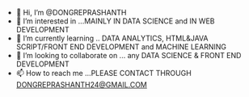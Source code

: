 - 👋 Hi, I’m @DONGREPRASHANTH
- 👀 I’m interested in ...MAINLY IN DATA SCIENCE and IN WEB DEVELOPMENT 
- 🌱 I’m currently learning .. DATA ANALYTICS, HTML&JAVA SCRIPT/FRONT END DEVELOPMENT and MACHINE LEARNING
- 💞️ I’m looking to collaborate on ... any DATA SCIENCE & FRONT END DEVELOPMENT
- 📫 How to reach me ...PLEASE CONTACT THROUGH DONGREPRASHANTH24@GMAIL.COM

<!---
DONGREPRASHANTH/DONGREPRASHANTH is a ✨ special ✨ repository because its `README.md` (this file) appears on your GitHub profile.
You can click the Preview link to take a look at your changes.
--->
